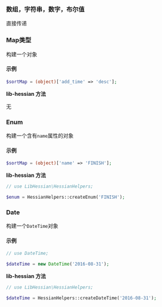 ### 数组，字符串，数字，布尔值

直接传递

###

### Map类型

构建一个对象

#### 示例

```php
$sortMap = (object)['add_time' => 'desc'];
```

**lib-hessian 方法**

无

### Enum

构建一个含有`name`属性的对象


#### 示例

```php
$sortMap = (object)['name' => 'FINISH'];
```

**lib-hessian 方法**

```php
// use LibHessian\HessianHelpers;

$enum = HessianHelpers::createEnum('FINISH');
```

### Date

构建一个`DateTime`对象
#### 示例

```php
// use DateTime;

$dateTime = new DateTime('2016-08-31');
```

**lib-hessian 方法**

```php
// use LibHessian\HessianHelpers;

$dateTime = HessianHelpers::createDateTime('2016-08-31');
```

